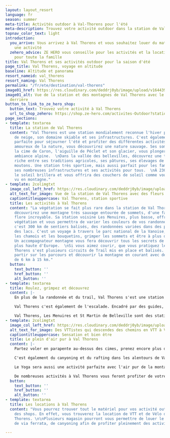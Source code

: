 ```yaml
---
layout: layout_resort
language: fr
season: summer
meta-title: Activités outdoor à Val-Thorens pour l'été
meta-description: Trouvez votre activité outdoor dans la station de Val thorens en Savoie, profitez d'une station haute en altitude et de ses activités montagne.
topnav_color_text: light
introduction:
  you_arrive: Vous arrivez à Val Thorens et vous souhaitez louer du matériel ou trouver
    une activité
  zehero_advice: ZE HERO vous conseille pour les activités et la location des équipements
    pour toute la famille
title: Val Thorens et ses activités outdoor pour la saison d'été
page_title: Val Thorens, voyage en altitude
baseline: Altitude et panorama
resort_nameid: val_thorens
resort_naming: Val Thorens
permalink: "/fr/ete/destination/val-thorens"
image01_href: https://res.cloudinary.com/deddrj0yb/image/upload/v1644397253/website/resorts/val-thorens/Screenshot_3_fdlwmp.jpg
image01_alt: Vue de la station et des montagnes de Val Thorens avec le Mont Blanc
  derrière
button_to_link_to_ze_hero_shop:
  button_text: Trouvez votre activité à Val Thorens
  url_to_shop_zehero: https://shop.ze-hero.com/activites-Outdoor?station=Val+Thorens&calessonstype=all&catypegenderlistsummer=all&calessonsactivitytype=all&start-date=
page_sections:
- template: textarea
  title: La station de Val Thorens
  content: "Val Thorens est une station mondialement reconnue l'hiver pour sa qualité
    de neige, son domaine skiable et ses infrastructures. C'est également une station
    parfaite pour séjourner l'été et profiter des différentes activités. Pour les
    amoureux de la nature, vous découvrirez une nature sauvage. Ses sommets tels que
    la cime de Caron, l'aiguille de Péclet et son glacier, vous plongeront dans une
    ambiance alpine.  \nDans la vallée des bellevilles, découvrez une terre au patrimoine
    riche entre ses traditions agricoles, ses pâtures, ses élevages de vaches et de
    moutons. Une station très sportive, mais aussi parfait pour les familles avec
    ses nombreuses infrastructures et ses activités pour tous.  \nÀ 2300 m d'altitude,
    le soleil brillera et vous offrira des couchers de soleil comme vous l'aurez rarement
    vu en montagne."
- template: 2colimgtxt
  image_col_left_href: https://res.cloudinary.com/deddrj0yb/image/upload/v1644397253/website/resorts/val-thorens/Screenshot_2_qlusnd.jpg
  alt_text_for_image: Vue de la station de Val Thorens avec des fleurs en avant plan
  captiontitleuppercase: Val Thorens, station sportive
  title: Les activités à Val Thorens
  content: "La végétation se fait plus rare dans la station de Val Thorens mais vous
    découvrirez une montagne très sauvage entourée de sommets, d'une faune et d'une
    flore incroyable. Sa station voisine Les Menuires, plus basse, offrira plus de
    végétation et vous permettra de varier les couleurs de vos randonnées. Val Thorens
    c'est 300 km de sentiers balisés, des randonnées variées dans des panoramas d'exceptions,
    des lacs. C'est un voyage à travers le parc national de la Vanoise, découvrir
    les chamois et les bouquetins, grimper les sommets et être à plus de 3000 m d'altitude.
    Un accompagnateur montagne vous fera découvrir tous les secrets de cette station-là
    plus haute d'Europe.  \nSi vous aimez courir, que vous pratiquez le trail, Val
    Thorens s'est plusieurs circuits de Trail mis en place et balisés. Vous pourrez
    partir sur les parcours et découvrir la montagne en courant avec des parcours
    de 6 km à 15 km."
  button:
    text_button: ''
    href_button: ''
    alt_button: ''
- template: textarea
  title: Roulez, grimpez et découvrez
  content: |-
    En plus de la randonnée et du trail, Val Thorens s'est une station idéale pour commencer la randonnée alpine et l'alpinisme. Partez marcher en crampons sur les glaciers de Chavière, de Gébroulaz, sur la pointe de Thorens. Que vous soyez débutant ou confirmé, cette activité vous emmènera dans un univers magique.

    Val Thorens c'est également de l'escalade. Encadré par des guides, vous pourrez découvrir les différentes voies de la vallée. C'est aussi l'occasion de parcourir la via ferrata du Lavassay et la Via Ferrata du Cochet.

    Val Thorens, Les Menuires et St Martin de Belleville sont des stations incontournables pour la pratique du VTT. Ce sont des pistes pour tous les niveaux et 120 km de piste de randonnées avec 21 itinéraires. Vous trouverez des pistes de DH, d'enduro, et de cross country, des parcs. Un paradis pour tous les amateurs de VTT. Si vous aimez aussi le vélo de route, vous pourrez trouver de nombreux parcours idéaux pour grimper et découvrir les routes de Savoie et dans les alentours de Val Thorens.
- template: 2colimgtxt
  image_col_left_href: https://res.cloudinary.com/deddrj0yb/image/upload/v1644397448/website/resorts/val-thorens/VTT_Crosscountry-Jeremy_BERNARD-29020-1600px_ovqeki.jpg
  alt_text_for_image: Des VTTistes qui descendes des chemins en VTT à Val Thorens
  captiontitleuppercase: Sensation et bien être
  title: Le plein d'air pur à Val Thorens
  content: |-
    Partez voler en parapente au-dessus des cimes, prenez encore plus de hauteur pour un panorama d'exception.

    C'est également du canyoning et du rafting dans les alentours de Val Thorens pour découvrir la montagne dans ses gorges et son aspect la plus minérale. Vous pourrez aussi faire de la plongée dans le lac du lou.

    Le Yoga sera aussi une activité parfaite avec l'air pur de la montagne et pour une détente et un moment de bien-être total.

    De nombreuses activités à Val Thorens vous feront profiter de votre séjour que vous soyez seul, entre amis ou en famille.
  button:
    text_button: ''
    href_button: ''
    alt_button: ''
- template: textarea
  title: Les locations à Val Thorens
  content: "Vous pourrez trouver tout le matériel pour vos activité outdoor au sein
    des shops. En effet, vous trouverez la location de VTT et de Vélo de route à Val
    Thorens. \n\nPlusieurs magasin pourront vous permettre de louer le matériel d'escalade,
    de via ferrata, de canyoning afin de profiter pleinement des activités proposées. "

---
```

